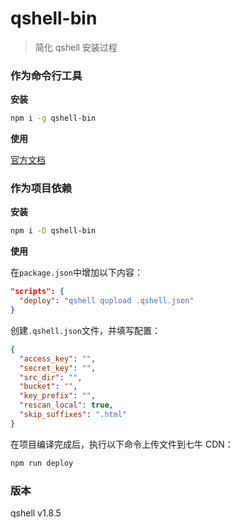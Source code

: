 # qshell-bin

> 简化 qshell 安装过程

### 作为命令行工具

**安装**

```sh
npm i -g qshell-bin
```

**使用**

[官方文档](https://github.com/qiniu/qshell)

### 作为项目依赖

**安装**

```sh
npm i -D qshell-bin
```

**使用**

在`package.json`中增加以下内容：

```json
"scripts": {
  "deploy": "qshell qupload .qshell.json"
}
```

创建`.qshell.json`文件，并填写配置：

```json
{
  "access_key": "",
  "secret_key": "",
  "src_dir": "",
  "bucket": "",
  "key_prefix": "",
  "rescan_local": true,
  "skip_suffixes": ".html"
}
```

在项目编译完成后，执行以下命令上传文件到七牛 CDN：

```sh
npm run deploy
```

### 版本

qshell v1.8.5
